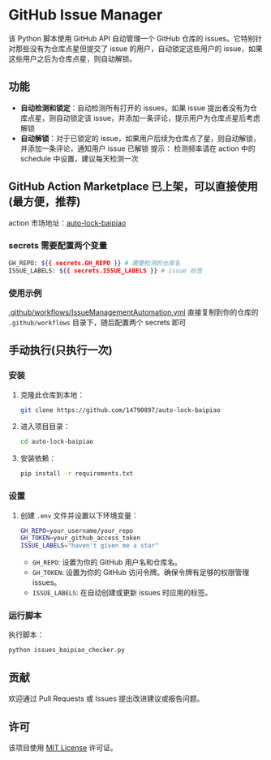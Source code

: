 # GitHub Issue Manager

该 Python 脚本使用 GitHub API 自动管理一个 GitHub 仓库的 issues。它特别针对那些没有为仓库点星但提交了 issue 的用户，自动锁定这些用户的 issue，如果这些用户之后为仓库点星，则自动解锁。

## 功能

- **自动检测和锁定**：自动检测所有打开的 issues，如果 issue 提出者没有为仓库点星，则自动锁定该 issue，并添加一条评论，提示用户为仓库点星后考虑解锁
- **自动解锁**：对于已锁定的 issue，如果用户后续为仓库点了星，则自动解锁，并添加一条评论，通知用户 issue 已解锁
  提示： 检测频率请在 action 中的 schedule 中设置，建议每天检测一次

## GitHub Action Marketplace 已上架，可以直接使用(最方便，推荐)

action 市场地址：[auto-lock-baipiao](https://github.com/marketplace/actions/auto-lock-baipiao)

### secrets 需要配置两个变量

```sh
GH_REPO: ${{ secrets.GH_REPO }} # 需要检测的仓库名
ISSUE_LABELS: ${{ secrets.ISSUE_LABELS }} # issue 标签
```

### 使用示例

[.github/workflows/IssueManagementAutomation.yml](.github/workflows/IssueManagementAutomation.yml)
直接复制到你的仓库的 `.github/workflows` 目录下，随后配置两个 secrets 即可

## 手动执行(只执行一次)

### 安装

1. 克隆此仓库到本地：

   ```sh
   git clone https://github.com/14790897/auto-lock-baipiao
   ```

2. 进入项目目录：

   ```sh
   cd auto-lock-baipiao
   ```

3. 安装依赖：

   ```sh
   pip install -r requirements.txt
   ```

### 设置

1. 创建 `.env` 文件并设置以下环境变量：

   ```sh
   GH_REPO=your_username/your_repo
   GH_TOKEN=your_github_access_token
   ISSUE_LABELS="haven't given me a star"
   ```

   - `GH_REPO`: 设置为你的 GitHub 用户名和仓库名。
   - `GH_TOKEN`: 设置为你的 GitHub 访问令牌。确保令牌有足够的权限管理 issues。
   - `ISSUE_LABELS`: 在自动创建或更新 issues 时应用的标签。

### 运行脚本

执行脚本：

```sh
python issues_baipiao_checker.py
```

## 贡献

欢迎通过 Pull Requests 或 Issues 提出改进建议或报告问题。

## 许可

该项目使用 [MIT License](LICENSE) 许可证。
